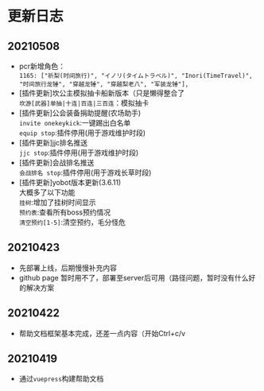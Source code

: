 # 更新日志

## 20210508

- pcr新增角色：  
`1165: ["祈梨(时间旅行)", "イノリ(タイムトラベル)", "Inori(TimeTravel)", "时间旅行龙锤", "穿越龙锤", "穿越梨老八", "军装龙锤"],`
- [插件更新]坎公主模拟抽卡船新版本（只是懒得整合了  
`坎游[武器]单抽|十连|百连|三百连`：模拟抽卡
- [插件更新]公会装备捐助提醒(农场助手)  
`invite onekeykick`:一键踢出白名单  
`equip stop`:插件停用(用于游戏维护时段)
- [插件更新]jjc排名推送  
`jjc stop`:插件停用(用于游戏维护时段)
- [插件更新]会战排名推送  
`会战排名 stop`:插件停用(用于游戏长草时段)
- [插件更新]yobot版本更新(3.6.11)  
大概多了以下功能  
`挂树`:增加了挂树时间显示  
`预约表`:查看所有boss预约情况  
`清空预约[1-5]`:清空预约，毛分怪危


## 20210423

- 先部署上线，后期慢慢补充内容
- github page 暂时用不了，部署至server后可用（路径问题，暂时没有什么好的解决方案

## 20210422

- 帮助文档框架基本完成，还差一点内容（开始Ctrl+c/v

## 20210419

- 通过`vuepress`构建帮助文档
